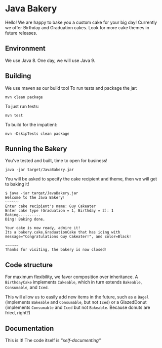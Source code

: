 # Java Bakery
Hello! We are happy to bake you a custom cake for your big day! Currently we offer Birthday and Graduation cakes. Look for more cake themes in future releases.

## Environment
We use Java 8. One day, we will use Java 9.

## Building
We use maven as our build tool
To run tests and package the jar:

`mvn clean package`

To just run tests:

`mvn test`

To build for the impatient:

`mvn -DskipTests clean package`

## Running the Bakery
You've tested and built, time to open for business!

`java -jar target/JavaBakery.jar`

You will be asked to specify the cake recipient and theme, then we will get to baking it!

```
$ java -jar target/JavaBakery.jar 
Welcome to the Java Bakery!
~~~~~~
Enter cake recipient's name: Guy Cakeater
Enter cake type (Graduation = 1, Birthday = 2): 1
Baking..........
Ding! Baking done.

Your cake is now ready, admire it!
Its a bakery.cake.GraduationCake that has icing with message="Congratulations Guy Cakeater!", and color=Black!

~~~~~~
Thanks for visiting, the bakery is now closed!
```


## Code structure
For maximum flexibility, we favor composition over inheritance. A `BirthdayCake` implements `Cakeable`, which in turn extends `Bakeable`, `Consumable`, and `Iced`.

This will allow us to easily add new items in the future, such as a `Bagel` (implements `Bakeable` and `Consumable`, but not `Iced`) or a GlazedDonut (implements `Consumable` and `Iced` but not `Bakeable`. Because donuts are fried, right?)

## Documentation
This is it! The code itself is *"self-documenting"*